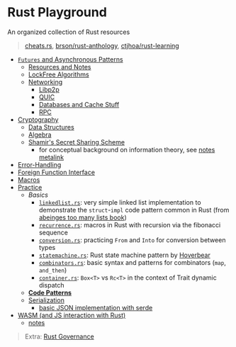 # Rust Playground
An organized collection of Rust resources

> [cheats.rs](https://cheats.rs), [brson/rust-anthology](https://github.com/brson/rust-anthology/blob/master/master-list.md), [ctjhoa/rust-learning](https://github.com/ctjhoa/rust-learning)

* [`Futures` and Asynchronous Patterns](./async)
    * [Resources and Notes](./async/notes.md)
    * [LockFree Algorithms](./async/lockfree)
    * [Networking](./async/networking)
        * [Libp2p](./async/networking/libp2p.md)
        * [QUIC](./async/networking/quic.md)
        * [Databases and Cache Stuff](./async/networking/db.md)
        * [RPC](./async/networking/rpc.md)
* [Cryptography](./crypto)
    * [Data Structures](./crypto/primitives)
    * [Algebra](./crypto/algebra)
    * [Shamir's Secret Sharing Scheme](./crypto/erasure/ssss)
        * for conceptual background on information theory, see [notes metalink](https://github.com/AmarRSingh/notes/tree/master/Cryptography/InformationTheory)
* [Error-Handling](./error)
* [Foreign Function Interface](./ffi)
* [Macros](./metaprogramming)
* [Practice](./practice)
    * *Basics*
        * [`linkedlist.rs`](./practice/simple/src/linkedlist.rs): very simple linked list implementation to demonstrate the `struct`-`impl` code pattern common in Rust (from [abeinges too many lists book](http://cglab.ca/~abeinges/blah/too-many-lists/book/))
        * [`recurrence.rs`](./practice/simple/src/recurrence.rs): macros in Rust with recursion via the fibonacci sequence
        * [`conversion.rs`](./practice/simple/src/conversion.rs): practicing `From` and `Into` for conversion between types
        * [`statemachine.rs`](./practice/simple/src/statemachine.rs): Rust state machine pattern by [Hoverbear](https://hoverbear.org/2016/10/12/rust-state-machine-pattern/)
        * [`combinators.rs`](./practice/simple/src/combinator.rs): basic syntax and patterns for combinators (`map`, `and_then`)
        * [`container.rs`](./practice/simple/src/container.rs): `Box<T>` vs `Rc<T>` in the context of Trait dynamic dispatch
    * **[Code Patterns](./practice/README.md#pattern)**
    * [Serialization](./practice/serialization)
        * [basic JSON implementation with serde](./practice/serialization/serializer/src/lib.rs)
* [WASM (and JS interaction with Rust)](./wasm)
    * [notes](./wasm/Rusty_WASM.md)

> Extra: [Rust Governance](./governance)